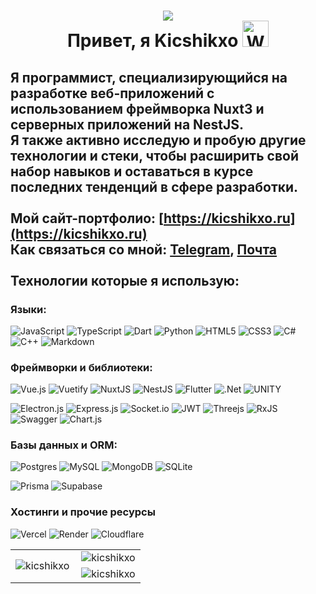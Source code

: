 # <p align="center">[![](https://visitcount.itsvg.in/api?id=Kicshikxo&icon=0&color=12)](https://visitcount.itsvg.in)<br/>Привет, я Kicshikxo <img src="https://user-images.githubusercontent.com/26017543/213809353-c908d93c-3dff-4694-9d13-e0e5cbdb879c.png" alt="Waving Hand" width="42" height="42" /></p>

## Я программист, специализирующийся на разработке веб-приложений с использованием фреймворка Nuxt3 и серверных приложений на NestJS.<br/>Я также активно исследую и пробую другие технологии и стеки, чтобы расширить свой набор навыков и оставаться в курсе последних тенденций в сфере разработки.<br/><br/>Мой сайт-портфолио: [https://kicshikxo.ru](https://kicshikxo.ru)<br/>Как связаться со мной: <a href="https://t.me/Kicshikxo" target="_blank">Telegram</a>, <a href="mailto:supermegavalera3000@gmail.com" target="_blank">Почта</a><br/><br/>Технологии которые я использую:
### Языки:
![JavaScript](https://img.shields.io/badge/javascript-%23323330.svg?style=for-the-badge&logo=javascript&logoColor=%23F7DF1E)
![TypeScript](https://img.shields.io/badge/typescript-%23007ACC.svg?style=for-the-badge&logo=typescript&logoColor=white)
![Dart](https://img.shields.io/badge/dart-%230175C2.svg?style=for-the-badge&logo=dart&logoColor=white)
![Python](https://img.shields.io/badge/python-3670A0?style=for-the-badge&logo=python&logoColor=ffdd54)
![HTML5](https://img.shields.io/badge/html5-%23E34F26.svg?style=for-the-badge&logo=html5&logoColor=white)
![CSS3](https://img.shields.io/badge/css3-%231572B6.svg?style=for-the-badge&logo=css3&logoColor=white)
![C#](https://img.shields.io/badge/c%23-%23239120.svg?style=for-the-badge&logo=c-sharp&logoColor=white)
![C++](https://img.shields.io/badge/c++-%2300599C.svg?style=for-the-badge&logo=c%2B%2B&logoColor=white)
![Markdown](https://img.shields.io/badge/markdown-%23000000.svg?style=for-the-badge&logo=markdown&logoColor=white)
### Фреймворки и библиотеки:
![Vue.js](https://img.shields.io/badge/vuejs-%2335495e.svg?style=for-the-badge&logo=vuedotjs&logoColor=%234FC08D)
![Vuetify](https://img.shields.io/badge/Vuetify-1867C0?style=for-the-badge&logo=vuetify&logoColor=AEDDFF)
![NuxtJS](https://img.shields.io/badge/Nuxt-00DC82?style=for-the-badge&logo=nuxt.js&logoColor=white)
![NestJS](https://img.shields.io/badge/nestjs-%23E0234E.svg?style=for-the-badge&logo=nestjs&logoColor=white)
![Flutter](https://img.shields.io/badge/Flutter-%2302569B.svg?style=for-the-badge&logo=Flutter&logoColor=white)
![.Net](https://img.shields.io/badge/.NET-5C2D91?style=for-the-badge&logo=.net&logoColor=white)
![UNITY](https://img.shields.io/badge/Unity-%2320232a.svg?style=for-the-badge&logo=unity&logoColor=white)

![Electron.js](https://img.shields.io/badge/Electron-191970?style=for-the-badge&logo=Electron&logoColor=white)
![Express.js](https://img.shields.io/badge/express.js-%23404d59.svg?style=for-the-badge&logo=express&logoColor=%2361DAFB)
![Socket.io](https://img.shields.io/badge/Socket.io-black?style=for-the-badge&logo=socket.io&badgeColor=010101)
![JWT](https://img.shields.io/badge/JWT-black?style=for-the-badge&logo=JSON%20web%20tokens)
![Threejs](https://img.shields.io/badge/threejs-black?style=for-the-badge&logo=three.js&logoColor=white)
![RxJS](https://img.shields.io/badge/rxjs-%23B7178C.svg?style=for-the-badge&logo=reactivex&logoColor=white)
![Swagger](https://img.shields.io/badge/-Swagger-%23Clojure?style=for-the-badge&logo=swagger&logoColor=white)
![Chart.js](https://img.shields.io/badge/chart.js-F5788D.svg?style=for-the-badge&logo=chart.js&logoColor=white)
### Базы данных и ORM:
![Postgres](https://img.shields.io/badge/postgres-%23316192.svg?style=for-the-badge&logo=postgresql&logoColor=white)
![MySQL](https://img.shields.io/badge/mysql-4478A2?style=for-the-badge&logo=mysql&logoColor=white)
![MongoDB](https://img.shields.io/badge/MongoDB-%234ea94b.svg?style=for-the-badge&logo=mongodb&logoColor=white)
![SQLite](https://img.shields.io/badge/sqlite-%2307405e.svg?style=for-the-badge&logo=sqlite&logoColor=white)

![Prisma](https://img.shields.io/badge/Prisma-FFFFFF?style=for-the-badge&logo=Prisma&logoColor=black)
![Supabase](https://img.shields.io/badge/Supabase-3ECF8E?style=for-the-badge&logo=supabase&logoColor=white)
### Хостинги и прочие ресурсы
![Vercel](https://img.shields.io/badge/vercel-%23000000.svg?style=for-the-badge&logo=vercel&logoColor=white)
![Render](https://img.shields.io/badge/Render-%46E3B7.svg?style=for-the-badge&logo=render&logoColor=white)
![Cloudflare](https://img.shields.io/badge/Cloudflare-F38020?style=for-the-badge&logo=Cloudflare&logoColor=white)

<table width="100%" style="width: 100%; border: none;" cellspacing="0" cellpadding="0" border="0">
  <tr>
    <td rowspan="2">
      <img align="center" src="https://github-readme-stats.vercel.app/api/top-langs?username=kicshikxo&show_icons=true&locale=ru&card_width=390&langs_count=8&theme=dark&hide_border=true" alt="kicshikxo" />
    </td>
    <td>
      <img align="right" src="https://github-readme-stats.vercel.app/api?username=kicshikxo&show_icons=true&locale=ru&theme=dark&hide_border=true" alt="kicshikxo" />
    </td>
  </tr>
  <tr>
    <td>
      <img align="right" src="https://github-readme-streak-stats.herokuapp.com/?user=kicshikxo&theme=dark&hide_border=true&lang=ru" alt="kicshikxo" />
    </td>
  </tr>
</table>
